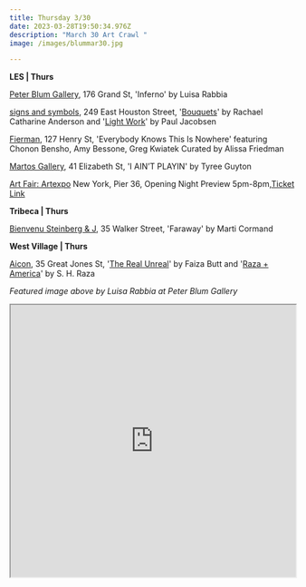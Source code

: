 ```yaml
---
title: Thursday 3/30
date: 2023-03-28T19:50:34.976Z
description: "March 30 Art Crawl "
image: /images/blummar30.jpg

---
```

**L﻿ES | Thurs**

[Peter Blum Gallery](https://www.peterblumgallery.com/exhibitions/luisa-rabbia-5), 176 Grand St, 'Inferno' by Luisa Rabbia

[signs and symbols](https://www.signsandsymbols.art/), 249 East Houston Street, '[Bouquets](https://www.signsandsymbols.art/89-greene/bouquets)' by Rachael Catharine Anderson and '[Light Work](https://www.signsandsymbols.art/exhibitions/light-work)' by Paul Jacobsen

[Fierman](https://fierman.nyc/upcoming), 127 Henry St, 'Everybody Knows This Is Nowhere' featuring Chonon Bensho, Amy Bessone, Greg Kwiatek Curated by Alissa Friedman 

[Martos Gallery](http://www.martosgallery.com/), 41 Elizabeth St, 'I AIN’T PLAYIN' by Tyree Guyton

[A﻿rt Fair: Artexpo](https://redwoodartgroup.com/artexpo-new-york/) New York, Pier 36, Opening Night Preview 5pm-8pm,[Ticket Link](https://rwag.ticketspice.com/artexpo-new-york-2023)

**Tribeca | Thurs**

[Bienvenu Steinberg & J](http://www.bienvenusteinbergandpartner.com/exhibitions/marti-cormand8), 35 Walker Street, 'Faraway' by Marti Cormand

**W﻿est Village | Thurs**

[Aicon](https://aicon.art/exhibitions), 35 Great Jones St, '[The Real Unreal](https://aicon.art/exhibitions/faiza-butt)' by Faiza Butt and '[Raza + America](https://aicon.art/exhibitions/s-h-raza2)' by S. H. Raza

*F﻿eatured image above by Luisa Rabbia at Peter Blum Gallery*

<iframe src="https://www.google.com/maps/d/u/3/embed?mid=1ztZ3ysAX2-fR5YpIhCYtdv7mGTpIAyk&ehbc=2E312F" width="100%" height="480"></iframe>